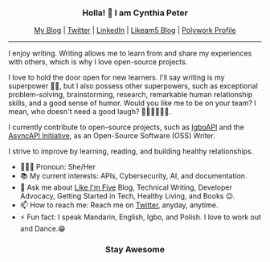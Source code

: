 

<!--
**CynthiaPeter/CynthiaPeter** is a ✨ _special_ ✨ repository because its `README.md` (this file) appears on your GitHub profile.


- 🔭 I’m currently working on ...
- 🌱 I’m currently learning ...
- 👯 I’m looking to collaborate on ...
- 🤔 I’m looking for help with ...
- 💬 Ask me about ...
- 📫 How to reach me: ...
- 😄 Pronouns: ...
- ⚡ Fun fact: ...
-->


<h3 align="center"> Holla! 👋  I am Cynthia Peter </h3>

<p align="center">
  <a href="https://cynthiapeter.com">My Blog</a> |
  <a href="https://twitter.com/iamCynthiaPeter">Twitter</a> |
  <a href="https://www.linkedin.com/in/cynthiapeter/">LinkedIn</a> |
  <a href="https://likeamfive.tech/">Likeam5 Blog</a> |
  <a href="https://www.polywork.com/iamcynthiapeter/">Polywork Profile</a>
</p>

---

I enjoy writing. Writing allows me to learn from and share my experiences with others, which is why I love open-source projects.

I love to hold the door open for new learners. I'll say writing is my superpower 💪🏿, but I also possess other superpowers, such as exceptional problem-solving, brainstorming, research, remarkable human relationship skills, and a good sense of humor. Would you like me to be on your team? I mean, who doesn't need a good laugh? 🤷🏿‍♀️🤷🏿‍♀️.

I currently contribute to open-source projects, such as [IgboAPI](https://igboapi.com/) and the [AsyncAPI Initiative](https://www.asyncapi.com/), as an Open-Source Software (OSS) Writer.

I strive to improve by learning, reading, and building healthy relationships. 

- 👩🏾‍💻 Pronoun: She/Her
- 📚 My current interests: APIs, Cybersecurity, AI, and documentation.
- 💬 Ask me about [Like I'm Five](https://likeamfive.tech/) Blog, Technical Writing, Developer Advocacy, Getting Started in Tech, Healthy Living, and Books 😉.
- 📫 How to reach me: Reach me on [Twitter](https://twitter.com/iamCynthiaPeter), anyday, anytime.
- ⚡ Fun fact: I speak Mandarin, English, Igbo, and Polish. I love to work out and Dance.😁

<h3 align="center"> Stay Awesome </h3>
